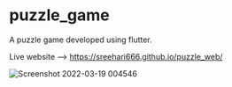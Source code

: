 # puzzle_game

A puzzle game developed using flutter.

Live website --> https://sreehari666.github.io/puzzle_web/


![Screenshot 2022-03-19 004546](https://user-images.githubusercontent.com/61986594/190873377-e715203b-da1d-4f09-90d0-da1d4b793d7b.png)
